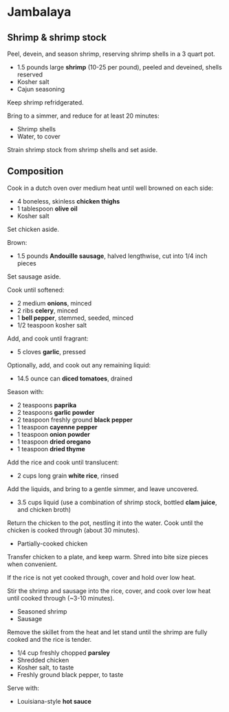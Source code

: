 Jambalaya
=========

Shrimp & shrimp stock
---------------------

Peel, devein, and season shrimp, reserving shrimp shells in a 3 quart pot.

- 1.5 pounds large **shrimp** (10-25 per pound), peeled and deveined, shells reserved
- Kosher salt
- Cajun seasoning

Keep shrimp refridgerated.

Bring to a simmer, and reduce for at least 20 minutes:

- Shrimp shells
- Water, to cover

Strain shrimp stock from shrimp shells and set aside.

Composition
-----------

Cook in a dutch oven over medium heat until well browned on each side:

- 4 boneless, skinless **chicken thighs**
- 1 tablespoon **olive oil**
- Kosher salt

Set chicken aside.

Brown:

- 1.5 pounds **Andouille sausage**, halved lengthwise, cut into 1/4 inch pieces

Set sausage aside.

Cook until softened:

- 2 medium **onions**, minced
- 2 ribs **celery**, minced
- 1 **bell pepper**, stemmed, seeded, minced
- 1/2 teaspoon kosher salt

Add, and cook until fragrant:

- 5 cloves **garlic**, pressed

Optionally, add, and cook out any remaining liquid:

- 14.5 ounce can **diced tomatoes**, drained

Season with:

- 2 teaspoons **paprika**
- 2 teaspoons **garlic powder**
- 2 teaspoon freshly ground **black pepper**
- 1 teaspoon **cayenne pepper**
- 1 teaspoon **onion powder**
- 1 teaspoon **dried oregano**
- 1 teaspoon **dried thyme**

Add the rice and cook until translucent:

- 2 cups long grain **white rice**, rinsed

Add the liquids, and bring to a gentle simmer, and leave uncovered.

- 3.5 cups liquid (use a combination of shrimp stock, bottled **clam juice**, and chicken broth)

Return the chicken to the pot, nestling it into the water. Cook until the chicken is cooked through (about 30 minutes).

- Partially-cooked chicken

Transfer chicken to a plate, and keep warm. Shred into bite size pieces when convenient.

If the rice is not yet cooked through, cover and hold over low heat.

Stir the shrimp and sausage into the rice, cover, and cook over low heat until cooked through (~3-10 minutes).

- Seasoned shrimp
- Sausage

Remove the skillet from the heat and let stand until the shrimp are fully cooked and the rice is tender.

- 1/4 cup freshly chopped **parsley**
- Shredded chicken
- Kosher salt, to taste
- Freshly ground black pepper, to taste

Serve with:

- Louisiana-style **hot sauce**
